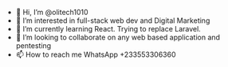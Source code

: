 - 👋 Hi, I’m @olitech1010
- 👀 I’m interested in full-stack web dev and Digital Marketing
- 🌱 I’m currently learning React. Trying to replace Laravel.
- 💞️ I’m looking to collaborate on any web based application and pentesting
- 📫 How to reach me WhatsApp +233553306360


